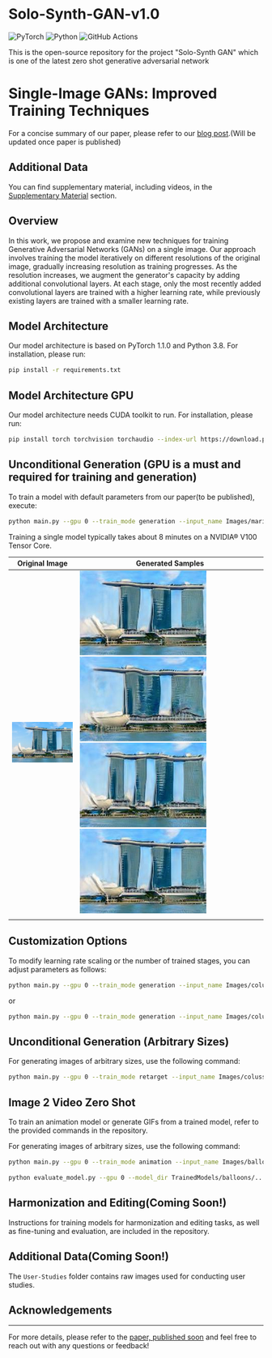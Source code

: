 # Solo-Synth-GAN-v1.0
![PyTorch](https://img.shields.io/badge/PyTorch-%23EE4C2C.svg?style=for-the-badge&logo=PyTorch&logoColor=white) ![Python](https://img.shields.io/badge/python-3670A0?style=for-the-badge&logo=python&logoColor=ffdd54)  ![GitHub Actions](https://img.shields.io/badge/github%20actions-%232671E5.svg?style=for-the-badge&logo=githubactions&logoColor=white)

This is the open-source repository for the project "Solo-Synth GAN" which is one of the latest zero shot generative adversarial network


# Single-Image GANs: Improved Training Techniques

For a concise summary of our paper, please refer to our [blog post](https://github.com/PrateekJannu/Solo-Synth-GAN-v1.0).(Will be updated once paper is published)

## Additional Data

You can find supplementary material, including videos, in the [Supplementary Material](https://github.com/PrateekJannu/Solo-Synth-GAN-v1.0) section.

## Overview

In this work, we propose and examine new techniques for training Generative Adversarial Networks (GANs) on a single image. Our approach involves training the model iteratively on different resolutions of the original image, gradually increasing resolution as training progresses. As the resolution increases, we augment the generator's capacity by adding additional convolutional layers. At each stage, only the most recently added convolutional layers are trained with a higher learning rate, while previously existing layers are trained with a smaller learning rate.

## Model Architecture

Our model architecture is based on PyTorch 1.1.0 and Python 3.8. For installation, please run:

```bash
pip install -r requirements.txt
```

## Model Architecture GPU

Our model architecture needs CUDA toolkit to run. For installation, please run:

```bash
pip install torch torchvision torchaudio --index-url https://download.pytorch.org/whl/cu118
```

## Unconditional Generation (GPU is a must and required for training and generation)

To train a model with default parameters from our paper(to be published), execute:

```bash
python main.py --gpu 0 --train_mode generation --input_name Images/marinabaysands.jpg
```

Training a single model typically takes about 8 minutes on a NVIDIA® V100 Tensor Core.

| Original Image | Generated Samples |
| --- | --- |
| ![Original](Images/marinabaysands.jpg) | ![Original](Examples/gen_sample_0.jpg) ![Original](Examples/gen_sample_10.jpg)  ![Original](Examples/gen_sample_18.jpg) ![Original](Examples/gen_sample_0.jpg)|
|  |  |

## Customization Options

To modify learning rate scaling or the number of trained stages, you can adjust parameters as follows:

```bash
python main.py --gpu 0 --train_mode generation --input_name Images/colusseum.png --lr_scale 0.5
```

or

```bash
python main.py --gpu 0 --train_mode generation --input_name Images/colusseum.png --train_stages 7
```


## Unconditional Generation (Arbitrary Sizes)

For generating images of arbitrary sizes, use the following command:

```bash
python main.py --gpu 0 --train_mode retarget --input_name Images/colusseum.png
```

## Image 2 Video Zero Shot 

To train an animation model or generate GIFs from a trained model, refer to the provided commands in the repository.

For generating images of arbitrary sizes, use the following command:

```bash
python main.py --gpu 0 --train_mode animation --input_name Images/balloons.png
```

```bash
python evaluate_model.py --gpu 0 --model_dir TrainedModels/balloons/...
```
## Harmonization and Editing(Coming Soon!)

Instructions for training models for harmonization and editing tasks, as well as fine-tuning and evaluation, are included in the repository.

## Additional Data(Coming Soon!)

The `User-Studies` folder contains raw images used for conducting user studies.

## Acknowledgements
---
For more details, please refer to the [paper, published soon](https://github.com/PrateekJannu/Solo-Synth-GAN-v1.0) and feel free to reach out with any questions or feedback!
